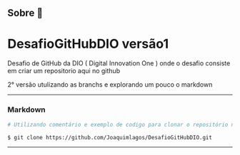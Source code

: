 
## Sobre 📰

# DesafioGitHubDIO versão1

Desafio de GitHub da DIO ( Digital Innovation One ) onde o desafio consiste em criar um repositorio aqui no github

2° versão utulizando as branchs e explorando um pouco o markdown

------

### Markdown

```bash
# Utilizando comentário e exemplo de codigo para clonar o repositório na sua maquina

$ git clone https://github.com/Joaquimlagos/DesafioGitHubDIO.git

```

------